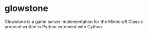 # glowstone
Glowstone is a game server implementation for the Minecraft Classic protocol written in Python extended with Cython.
